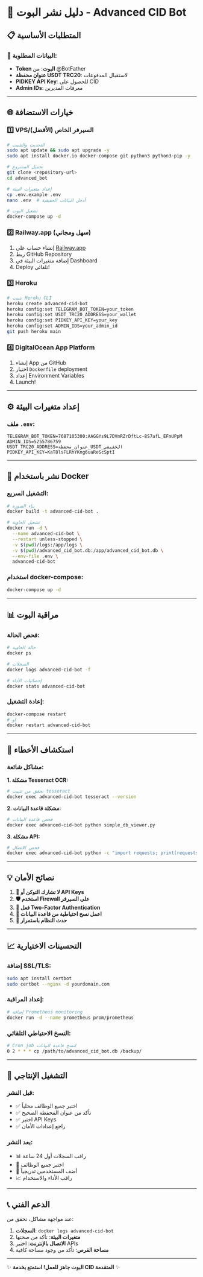 # 🚀 دليل نشر البوت - Advanced CID Bot

## 📋 المتطلبات الأساسية

### 🔑 البيانات المطلوبة:
- **Token البوت**: من @BotFather
- **عنوان محفظة USDT TRC20**: لاستقبال المدفوعات
- **PIDKEY API Key**: للحصول على CID
- **Admin IDs**: معرفات المديرين

---

## 🌐 خيارات الاستضافة

### 1️⃣ **VPS/السيرفر الخاص (الأفضل)**
```bash
# التحديث والتثبيت
sudo apt update && sudo apt upgrade -y
sudo apt install docker.io docker-compose git python3 python3-pip -y

# تحميل المشروع
git clone <repository-url>
cd advanced_bot

# إعداد متغيرات البيئة
cp .env.example .env
nano .env  # أدخل البيانات الحقيقية

# تشغيل البوت
docker-compose up -d
```

### 2️⃣ **Railway.app (سهل ومجاني)**
1. إنشاء حساب على [Railway.app](https://railway.app)
2. ربط GitHub Repository
3. إضافة متغيرات البيئة في Dashboard
4. Deploy تلقائي!

### 3️⃣ **Heroku**
```bash
# تثبيت Heroku CLI
heroku create advanced-cid-bot
heroku config:set TELEGRAM_BOT_TOKEN=your_token
heroku config:set USDT_TRC20_ADDRESS=your_wallet
heroku config:set PIDKEY_API_KEY=your_key
heroku config:set ADMIN_IDS=your_admin_id
git push heroku main
```

### 4️⃣ **DigitalOcean App Platform**
1. إنشاء App من GitHub
2. اختيار `Dockerfile` deployment
3. إعداد Environment Variables
4. Launch!

---

## ⚙️ إعداد متغيرات البيئة

### ملف `.env`:
```env
TELEGRAM_BOT_TOKEN=7687105300:AAGGYs9L7DVmRZrDftLc-8S7afL_EFmUPpM
ADMIN_IDS=5255786759
USDT_TRC20_ADDRESS=عنوان_محفظة_USDT_الحقيقي
PIDKEY_API_KEY=KaT8lsFLRhYKng6uaReScSptI
```

---

## 🐳 نشر باستخدام Docker

### التشغيل السريع:
```bash
# بناء الصورة
docker build -t advanced-cid-bot .

# تشغيل الحاوية
docker run -d \
  --name advanced-cid-bot \
  --restart unless-stopped \
  -v $(pwd)/logs:/app/logs \
  -v $(pwd)/advanced_cid_bot.db:/app/advanced_cid_bot.db \
  --env-file .env \
  advanced-cid-bot
```

### استخدام docker-compose:
```bash
docker-compose up -d
```

---

## 📊 مراقبة البوت

### فحص الحالة:
```bash
# حالة الحاوية
docker ps

# السجلات
docker logs advanced-cid-bot -f

# إحصائيات الأداء
docker stats advanced-cid-bot
```

### إعادة التشغيل:
```bash
docker-compose restart
# أو
docker restart advanced-cid-bot
```

---

## 🔧 استكشاف الأخطاء

### مشاكل شائعة:

**1. مشكلة Tesseract OCR:**
```bash
# تحقق من تثبيت tesseract
docker exec advanced-cid-bot tesseract --version
```

**2. مشكلة قاعدة البيانات:**
```bash
# فحص قاعدة البيانات
docker exec advanced-cid-bot python simple_db_viewer.py
```

**3. مشكلة API:**
```bash
# فحص الاتصال
docker exec advanced-cid-bot python -c "import requests; print(requests.get('https://api.telegram.org/bot$TELEGRAM_BOT_TOKEN/getMe').json())"
```

---

## 💡 نصائح الأمان

1. **🔐 لا تشارك التوكن أو API Keys**
2. **🛡️ استخدم Firewall على السيرفر**
3. **📱 فعل Two-Factor Authentication**
4. **💾 اعمل نسخ احتياطية من قاعدة البيانات**
5. **🔄 حدث النظام باستمرار**

---

## 📈 التحسينات الاختيارية

### إضافة SSL/TLS:
```bash
sudo apt install certbot
sudo certbot --nginx -d yourdomain.com
```

### إعداد المراقبة:
```bash
# إضافة Prometheus monitoring
docker run -d --name prometheus prom/prometheus
```

### النسخ الاحتياطي التلقائي:
```bash
# Cron job لنسخ قاعدة البيانات
0 2 * * * cp /path/to/advanced_cid_bot.db /backup/
```

---

## 🎯 التشغيل الإنتاجي

### قبل النشر:
- ✅ اختبر جميع الوظائف محلياً
- ✅ تأكد من عنوان المحفظة الصحيح
- ✅ اختبر API Keys
- ✅ راجع إعدادات الأمان

### بعد النشر:
- 📊 راقب السجلات أول 24 ساعة
- 🧪 اختبر جميع الوظائف
- 👥 أضف المستخدمين تدريجياً
- 📈 راقب الأداء والاستخدام

---

## 📞 الدعم الفني

عند مواجهة مشاكل، تحقق من:
1. **السجلات**: `docker logs advanced-cid-bot`
2. **متغيرات البيئة**: تأكد من صحتها
3. **الاتصال بالإنترنت**: اختبر APIs
4. **مساحة القرص**: تأكد من وجود مساحة كافية

---

✨ **البوت جاهز للعمل! استمتع بخدمة CID المتقدمة** ✨
